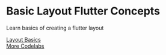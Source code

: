# Basic Layout Flutter Concepts

Learn basics of creating a flutter layout

<a href="https://flutter.dev/docs/codelabs/layout-basics">Layout Basics</a>
<br/>
<a href="https://flutter.dev/docs/codelabs">More Codelabs</a>
